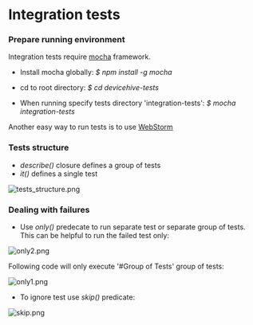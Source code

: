 # Integration tests #

### Prepare running environment ###

Integration tests require [mocha](http://mochajs.org/) framework.

* Install mocha globally: *$ npm install -g mocha*

* cd to root directory: *$ cd devicehive-tests*

* When running specify tests directory 'integration-tests': *$ mocha integration-tests*

Another easy way to run tests is to use [WebStorm](https://www.youtube.com/watch?v=4mKiGkokyx8)

### Tests structure ###

* *describe()* closure defines a group of tests
* *it()* defines a single test

![tests_structure.png](https://bitbucket.org/repo/M6o9ee/images/465540167-tests_structure.png)

### Dealing with failures ###

* Use *only()* predecate to run separate test or separate group of tests. This can be helpful to run the failed test only:

![only2.png](https://bitbucket.org/repo/M6o9ee/images/2871072169-only2.png)

Following code will only execute '#Group of Tests' group of tests:

![only1.png](https://bitbucket.org/repo/M6o9ee/images/3914931187-only1.png)

* To ignore test use *skip()* predicate:

![skip.png](https://bitbucket.org/repo/M6o9ee/images/1689287093-skip.png)
